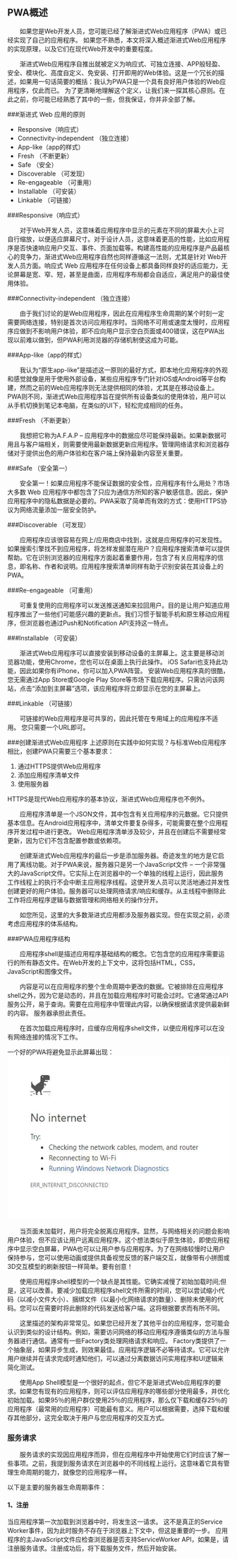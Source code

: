 ## PWA概述

&emsp;&emsp;如果您是Web开发人员，您可能已经了解渐进式Web应用程序（PWA）或已经实现了自己的应用程序。 如果您不熟悉，本文将深入概述渐进式Web应用程序的实现原理，以及它们在现代Web开发中的重要程度。

&emsp;&emsp;渐进式Web应用程序自推出就被定义为响应式、可独立连接、APP般轻盈、安全、模块化、高度自定义、免安装、打开即用的Web体验。这是一个冗长的描述，如果用一句话简要的概括：我认为PWA只是一个具有良好用户体验的Web应用程序，仅此而已。
为了更清晰地理解这个定义，让我们来一探其核心原则。在此之前，你可能已经熟悉了其中的一些，但我保证，你并非全部了解。

###渐进式 Web 应用的原则

<ul>
    <li>Responsive（响应式）</li>
    <li>Connectivity-independent （独立连接）</li>
    <li>App-like（app的样式）</li>
    <li>Fresh （不断更新）</li>
    <li>Safe （安全）</li>
    <li>Discoverable （可发现）</li>
    <li>Re-engageable （可重用）</li>
    <li>Installable （可安装）</li>
    <li>Linkable （可链接）</li>
</ul>

###Responsive（响应式）

&emsp;&emsp;对于Web开发人员，这意味着应用程序中显示的元素在不同的屏幕大小上可自行缩放，以便适应屏幕尺寸。对于设计人员，这意味着更高的性能，比如应用程序是否快速响应用户交互、事件、页面加载等。构建高性能的应用程序是产品最核心的竞争力，渐进式Web应用程序自然也同样遵循这一法则，尤其是针对 Web开发人员方面。响应式 Web 应用程序在任何设备上都具备同样良好的适应能力，无论屏幕是宽、窄、短，甚至是曲面，应用程序布局都会自适应，满足用户的最佳使用体验。

###Connectivity-independent （独立连接）

&emsp;&emsp;由于我们讨论的是Web应用程序，因此在应用程序生命周期的某个时刻一定需要网络连接，特别是首次访问应用程序时。当网络不可用或速度太慢时，应用程序应做到不影响用户体验，即不应向用户显示空白页面或400错误，这在PWA出现以前难以做到，但PWA利用浏览器的存储机制使这成为可能。

###App-like（app的样式）

&emsp;&emsp;我认为“原生app-like”是描述这一原则的最好方式，即本地化应用程序的外观和感觉就像是用于使用外部设备，某些应用程序专门针对iOS或Android等平台构建，然而之前的Web应用程序则无法提供相同的体验，尤其是在移动设备上。 PWA则不同，渐进式Web应用程序旨在提供所有设备类似的使用体验，用户可以从手机切换到笔记本电脑，在类似的UI下，轻松完成相同的任务。

###Fresh （不断更新）

&emsp;&emsp;我想把它称为A.F.A.P – 应用程序中的数据应尽可能保持最新。如果新数据可用且与客户端相关，则需要使用最新数据更新应用程序。管理网络请求和浏览器存储对于提供出色的用户体验和在客户端上保持最新内容至关重要。

###Safe （安全第一）

&emsp;&emsp;安全第一！如果应用程序不能保证数据的安全性，应用程序有什么用处？市场大多数 Web 应用程序中都包含了只应为通信方所知的客户敏感信息。因此，保护应用程序中的隐私数据是必要的。PWA采取了简单而有效的方式：使用HTTPS协议为网络流量添加一层安全防护。

###Discoverable （可发现）

&emsp;&emsp;应用程序应该很容易在网上/应用商店中找到，这就是应用程序的可发现性。如果搜索引擎找不到应用程序，将怎样发掘潜在用户？应用程序搜索清单可以提供帮助。它在识别浏览器的应用程序方面起着重要作用，包含了有关应用程序的信息，即名称、作者和说明。应用程序搜索清单同样有助于识别安装在其设备上的PWA。

###Re-engageable （可重用）

&emsp;&emsp;可重复使用的应用程序可以发送推送通知来拉回用户。目的是让用户知道应用程序推出了一些他们可能感兴趣的更新点。我们习惯于智能手机和原生移动应用程序，但浏览器也通过Push和Notification API支持这一特点。

###Installable （可安装）

&emsp;&emsp;渐进式Web应用程序可以直接安装到移动设备的主屏幕上。这主要是移动浏览器功能，使用Chrome，您也可以在桌面上执行此操作。 iOS Safari也支持此功能，因此如果你有iPhone，你可以加入PWA阵营。 安装Web应用程序真的很酷，您无需通过App Store或Google Play Store等市场下载应用程序。只需访问该网站，点击“添加到主屏幕”选项，该应用程序将立即显示在您的主屏幕上。

###Linkable （可链接）

&emsp;&emsp;可链接的Web应用程序是可共享的，因此托管在专用域上的应用程序不适用。 您只需要一个URL即可。

###创建渐进式Web应用程序
上述原则在实践中如何实现？与标准Web应用程序相比，创建PWA只需要三个基本要求：

<ol>
    <li>通过HTTPS提供Web应用程序</li>
    <li>添加应用程序清单文件</li>
    <li>使用服务器</li>
</ol>

HTTPS是现代Web应用程序的基本协议，渐进式Web应用程序也不例外。

&emsp;&emsp;应用程序清单是一个JSON文件，其中包含有关应用程序的元数据。它只提供基本信息。在Android应用程序中，清单文件要复杂得多，可能需要在整个应用程序开发过程中进行更改。 Web应用程序清单涉及较少，并且在创建后不需要经常更新，因为它们不包含配置参数或依赖项。

&emsp;&emsp;创建渐进式Web应用程序的最后一步是添加服务器。奇迹发生的地方是它启用了离线功能。对于PWA来说，服务器只是另一个JavaScript文件 – 一个非常强大的JavaScript文件。它实际上在浏览器中的一个单独的线程上运行，因此服务工作线程上的执行不会中断主应用程序线程。这使开发人员可以灵活地通过并发性创建更好的用户体验。服务器可以处理网络请求/响应和缓存。从主线程中删除此工作将应用程序逻辑与数据管理和网络相关的操作分开。

&emsp;&emsp;如您所见，这里的大多数渐进式应用都涉及服务器实现。但在实现之前，必须考虑应用程序的体系结构。

###PWA应用程序结构

&emsp;&emsp;应用程序shell是描述应用程序基础结构的概念。它包含您的应用程序需要运行的所有静态文件。在Web开发的上下文中，这将包括HTML，CSS，JavaScript和图像文件。

&emsp;&emsp;内容是可以在应用程序的整个生命周期中更改的数据。它被排除在应用程序shell之外，因为它是动态的，并且在加载应用程序时可能会过时。它通常通过API服务公开，易于查询。需要在应用程序中管理此内容，以确保根据请求提供最新鲜的内容。 服务器承担此责任。

&emsp;&emsp;在首次加载应用程序时，应缓存应用程序shell文件，以便应用程序可以在没有网络连接的情况下工作。

一个好的PWA将避免显示此屏幕出现：
![](/assets/21b8e40de672ed0cb51089d042e7a89f.png)

&emsp;&emsp;当页面未加载时，用户将完全脱离应用程序。显然，与网络相关的问题会影响用户体验，但不应该让用户远离应用程序。这个想法类似于原生体验，即使应用程序中显示空白屏幕，PWA也可以让用户参与应用程序。为了在网络较慢时让用户保持参与，您可以使用动画或提供具备视觉反馈的客户端交互，就像带有小拼图或3D交互模型的刷新按钮一样简单。要有创意！

&emsp;&emsp;使用应用程序shell模型的一个缺点是其性能。它确实减慢了初始加载时间;但是，这可以改善。要减少加载应用程序shell文件所需的时间，您可以尝试缩小代码（以减小文件大小）、捆绑文件（以最小化网络请求的数量）、删除未使用的代码。您可以在需要时将此删除的代码发送给客户端。这将根据要求而有所不同。

&emsp;&emsp;这里描述的架构非常常见。如果您已经开发了其他平台的应用程序，您可能会认识到类似的设计结构。例如，需要访问网络的移动应用程序遵循类似的方法与服务器进行通信。通常有一些Factory类处理网络请求和响应。 Factory类提供了一个抽象层，如果异步生成，则效果最佳。应用程序逻辑不必等待请求。它可以允许用户继续并在请求完成时通知他们，可以通过分离数据访问实用程序和UI逻辑来简化测试。

&emsp;&emsp;使用App Shell模型是一个很好的起点，但它不是渐进式Web应用程序的要求。如果您有现有的应用程序，则可以评估应用程序的哪些部分使用最多，并优化初始加载。如果95％的用户群仅使用25％的应用程序，那么仅下载和缓存25％的应用程序（最常用的应用程序）可能最有意义。用户可以根据需要，选择下载和缓存其他部分，这完全取决于用户与您应用程序的交互方式。

### 服务请求

&emsp;&emsp;服务请求的实现因应用程序而异，但在应用程序中开始使用它们时应该了解一些事项。之前，我提到服务请求在浏览器中的不同线程上运行。这意味着它具有管理生命周期的能力，就像您的应用程序一样。

以下是主要的服务器生命周期事件：
#### 1、注册

当应用程序第一次加载到浏览器中时，将发生这一请求。 这不是真正的Service Worker事件，因为此时服务不存在于浏览器上下文中，但这是重要的一步。 应用程序的主JavaScript文件应检查浏览器是否支持ServiceWorker API，如果是，请注册服务请求。注册成功后，将下载服务文件，然后开始安装。